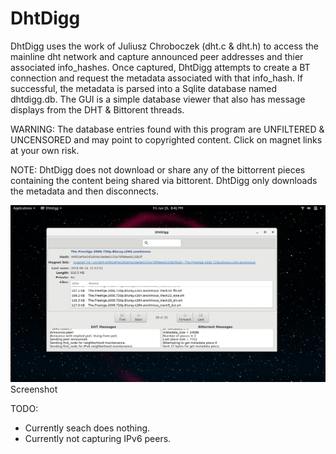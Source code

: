 # DhtDigg

DhtDigg uses the work of Juliusz Chroboczek (dht.c & dht.h) to access the
mainline dht network and capture announced peer addresses and thier 
associated info_hashes. Once captured, DhtDigg attempts to create a BT
connection and request the metadata associated with that info_hash. If
successful, the metadata is parsed into a Sqlite database named dhtdigg.db. 
The GUI is a simple database viewer that also has message displays from the 
DHT & Bittorent threads.

WARNING:  The database entries found with this program are UNFILTERED &
          UNCENSORED and may point to copyrighted content. Click on magnet
          links at your own risk.

NOTE:     DhtDigg does not download or share any of the bittorrent pieces
          containing the content being shared via bittorent. DhtDigg only
          downloads the metadata and then disconnects.


![alt text](Screenshot-2018-06-15-20-41-02.png "Screenshot")
Screenshot



TODO:
 - Currently seach does nothing. 
 - Currently not capturing IPv6 peers.